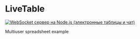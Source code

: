# LiveTable

[![WebSocket сервер на Node.js (электронные таблицы и чат)](https://img.youtube.com/vi/Sf7ln3n16ws/0.jpg)](https://www.youtube.com/watch?v=Sf7ln3n16ws)

Multiuser spreadsheet example
